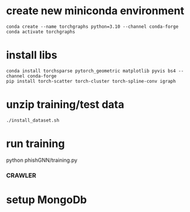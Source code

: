 # create new miniconda environment 
```shell
conda create --name torchgraphs python=3.10 --channel conda-forge
conda activate torchgraphs
```

# install libs
```shell
conda install torchsparse pytorch_geometric matplotlib pyvis bs4 --channel conda-forge
pip install torch-scatter torch-cluster torch-spline-conv igraph
```

# unzip training/test data 
```shell
./install_dataset.sh
```

# run training
python phishGNN/training.py




### CRAWLER 
# setup MongoDb
